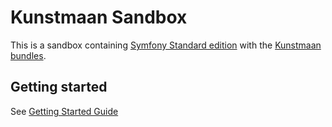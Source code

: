 # Kunstmaan Sandbox

This is a sandbox containing [Symfony Standard edition](https://github.com/symfony/symfony-standard) with the [Kunstmaan bundles](http://bundles.kunstmaan.be).

## Getting started
See [Getting Started Guide](https://github.com/Kunstmaan/KunstmaanSandbox/blob/master/app/Resources/doc/GettingStarted.md)
